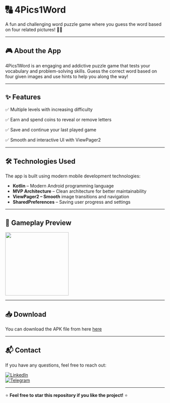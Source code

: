 # 🔠 4Pics1Word
A fun and challenging word puzzle game where you guess the word based on four related pictures! 🧩✨

---

## 🎮 About the App
4Pics1Word is an engaging and addictive puzzle game that tests your vocabulary and problem-solving skills. Guess the correct word based on four given images and use hints to help you along the way!

---

## ✨ Features
✅ Multiple levels with increasing difficulty

✅ Earn and spend coins to reveal or remove letters

✅ Save and continue your last played game

✅ Smooth and interactive UI with ViewPager2

---

## 🛠 Technologies Used
The app is built using modern mobile development technologies:
- **Kotlin** – Modern Android programming language
- **MVP Architecture** – Clean architecture for better maintainability
- **ViewPager2 – Smooth** image transitions and navigation
- **SharedPreferences** – Saving user progress and settings

---

## 🎥 Gameplay Preview
<img src="https://github.com/Khonsaid/4_Pics1_Word/blob/main/4Pics1Word.gif" width="200">

---

## 📥 Download
You can download the APK file from here [here](https://github.com/Khonsaid/4_Pics1_Word/raw/main/4Pics1Word.apk)

---

## 📬 Contact
If you have any questions, feel free to reach out:

[![LinkedIn](https://img.shields.io/badge/LinkedIn-Profile-blue?style=for-the-badge&logo=linkedin)](https://www.linkedin.com/in/khonsaid)  
[![Telegram](https://img.shields.io/badge/Telegram-Message-blue?style=for-the-badge&logo=telegram)](https://t.me/xonsaid)

---

⭐ **Feel free to star this repository if you like the project!** ⭐
